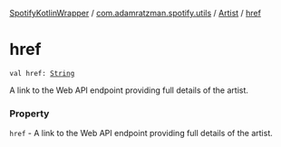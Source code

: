 [SpotifyKotlinWrapper](../../index.md) / [com.adamratzman.spotify.utils](../index.md) / [Artist](index.md) / [href](./href.md)

# href

`val href: `[`String`](https://kotlinlang.org/api/latest/jvm/stdlib/kotlin/-string/index.html)

A link to the Web API endpoint providing full details of the artist.

### Property

`href` - A link to the Web API endpoint providing full details of the artist.